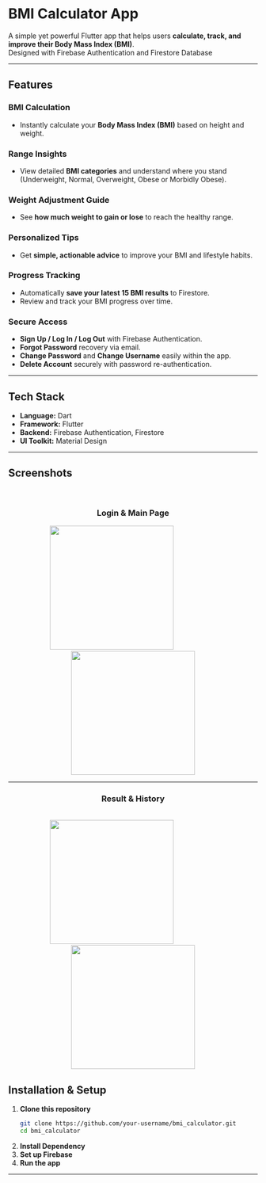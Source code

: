 # BMI Calculator App

A simple yet powerful Flutter app that helps users **calculate, track, and improve their Body Mass Index (BMI)**.  
Designed with Firebase Authentication and Firestore Database

---

## Features

###  BMI Calculation
- Instantly calculate your **Body Mass Index (BMI)** based on height and weight.

### Range Insights
- View detailed **BMI categories** and understand where you stand (Underweight, Normal, Overweight, Obese or Morbidly Obese).

### Weight Adjustment Guide
- See **how much weight to gain or lose** to reach the healthy range.

### Personalized Tips
- Get **simple, actionable advice** to improve your BMI and lifestyle habits.

### Progress Tracking
- Automatically **save your latest 15 BMI results** to Firestore.
- Review and track your BMI progress over time.

### Secure Access
- **Sign Up / Log In / Log Out** with Firebase Authentication.
- **Forgot Password** recovery via email.
- **Change Password** and **Change Username** easily within the app.
- **Delete Account** securely with password re-authentication.

---

## Tech Stack
- **Language:** Dart
- **Framework:** Flutter
- **Backend:** Firebase Authentication, Firestore
- **UI Toolkit:** Material Design

---

## Screenshots
<br>
<div align="center">

### Login & Main Page  
<img width="250" src="https://github.com/user-attachments/assets/8bf4e484-7dcc-4697-a04e-0d5dd68d6004" />
&nbsp;&nbsp;&nbsp;&nbsp;&nbsp;&nbsp;&nbsp;&nbsp;&nbsp;&nbsp;
&nbsp;&nbsp;&nbsp;&nbsp;&nbsp;&nbsp;&nbsp;&nbsp;&nbsp;&nbsp;
<img width="250" src="https://github.com/user-attachments/assets/42603c89-6f4a-4a6f-b9d0-5bf917ea3d45" />


---


### Result & History 
<br>
<img width="250" src="https://github.com/user-attachments/assets/f8dfbba4-48a5-43fa-ad71-d714993e09ae" />
&nbsp;&nbsp;&nbsp;&nbsp;&nbsp;&nbsp;&nbsp;&nbsp;&nbsp;&nbsp;
&nbsp;&nbsp;&nbsp;&nbsp;&nbsp;&nbsp;&nbsp;&nbsp;&nbsp;&nbsp;
<img width="250" src="https://github.com/user-attachments/assets/e8d70426-3779-4fd2-abaf-05cf40c7b9d7" />

</div>

## Installation & Setup

1. **Clone this repository**
   ```bash
   git clone https://github.com/your-username/bmi_calculator.git
   cd bmi_calculator
2. **Install Dependency**
3. **Set up Firebase**
4. **Run the app**
---
